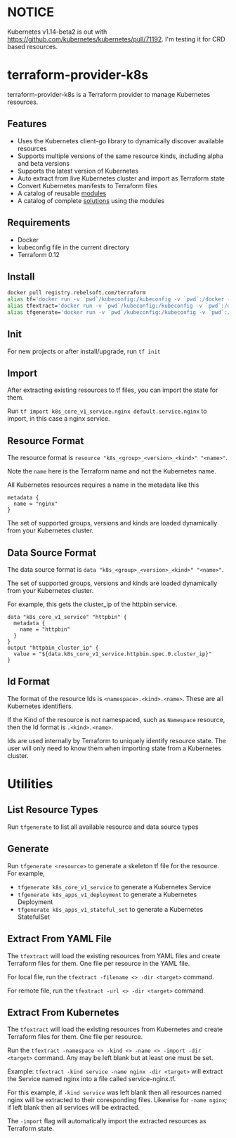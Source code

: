 # NOTICE

Kubernetes v1.14-beta2 is out with https://github.com/kubernetes/kubernetes/pull/71192. I'm testing it for CRD based resources. 

# terraform-provider-k8s
terraform-provider-k8s is a Terraform provider to manage Kubernetes resources.

## Features
- Uses the Kubernetes client-go library to dynamically discover available resources
- Supports multiple versions of the same resource kinds, including alpha and beta versions
- Supports the latest version of Kubernetes
- Auto extract from live Kubernetes cluster and import as Terraform state
- Convert Kubernetes manifests to Terraform files
- A catalog of reusable [modules](https://github.com/mingfang/terraform-provider-k8s/tree/master/modules)
- A catalog of complete [solutions](https://github.com/mingfang/terraform-provider-k8s/tree/master/solutions) using the modules

## Requirements
- Docker 
- kubeconfig file in the current directory
- Terraform 0.12
 
## Install
```sh
docker pull registry.rebelsoft.com/terraform
alias tf='docker run -v `pwd`/kubeconfig:/kubeconfig -v `pwd`:/docker -w /docker --rm -it registry.rebelsoft.com/terraform terraform'
alias tfextract='docker run -v `pwd`/kubeconfig:/kubeconfig -v `pwd`:/docker -w /docker --rm -it registry.rebelsoft.com/terraform extractor'
alias tfgenerate='docker run -v `pwd`/kubeconfig:/kubeconfig -v `pwd`:/docker -w /docker --rm -it registry.rebelsoft.com/terraform generator'
```

## Init
For new projects or after install/upgrade, run ```tf init```

## Import
After extracting existing resources to tf files, you can import the state for them.

Run ```tf import k8s_core_v1_service.nginx default.service.nginx``` to import, in this case a nginx service.

## Resource Format
The resource format is ```resource "k8s_<group>_<version>_<kind>" "<name>"```.

Note the ```name``` here is the Terraform name and not the Kubernetes name.  

All Kubernetes resources requires a name in the metadata like this
```
metadata {
  name = "nginx"
}
```

The set of supported groups, versions and kinds are loaded dynamically from your Kubernetes cluster.

## Data Source Format
The data source format is ```data "k8s_<group>_<version>_<kind>" "<name>"```.

The set of supported groups, versions and kinds are loaded dynamically from your Kubernetes cluster.

For example, this gets the cluster_ip of the httpbin service.

```
data "k8s_core_v1_service" "httpbin" {
  metadata {
    name = "httpbin"
  }
}
output "httpbin_cluster_ip" {
  value = "${data.k8s_core_v1_service.httpbin.spec.0.cluster_ip}"
}
```

## Id Format
The format of the resource Ids is ```<namespace>.<kind>.<name>```.  These are all Kubernetes identifiers.

If the Kind of the resource is not namespaced, such as ```Namespace``` resource, then the Id format is ```.<kind>.<name>```.

Ids are used internally by Terraform to uniquely identify resource state.  The user will only need to know them when importing state from a Kubernetes cluster.

# Utilities

## List Resource Types
Run ```tfgenerate``` to list all available resource and data source types

## Generate
Run ```tfgenerate <resource>``` to generate a skeleton tf file for the resource. For example,

- ```tfgenerate k8s_core_v1_service``` to generate a Kubernetes Service
- ```tfgenerate k8s_apps_v1_deployment``` to generate a Kubernetes Deployment
- ```tfgenerate k8s_apps_v1_stateful_set``` to generate a Kubernetes StatefulSet

## Extract From YAML File
The ```tfextract``` will load the existing resources from YAML files and create Terraform files for them.  One file per resource in the YAML file.

For local file, run the ```tfextract -filename <> -dir <target>``` command.

For remote file, run the ```tfextract -url <> -dir <target>``` command.

## Extract From Kubernetes
The ```tfextract``` will load the existing resources from Kubernetes and create Terraform files for them.  One file per resource.

Run the ```tfextract -namespace <> -kind <> -name <> -import -dir <target>``` command. Any may be left blank but at least one must be set.

Example: ```tfextract -kind service -name nginx -dir <target>``` will extract the Service named nginx into a file called service-nginx.tf.

For this example, if ```-kind service``` was left blank then all resources named nginx will be extracted to their coresponding files.  Likewise for ```-name nginx```; if left blank then all services will be extracted.

The ```-import``` flag will automatically import the extracted resources as Terraform state.

